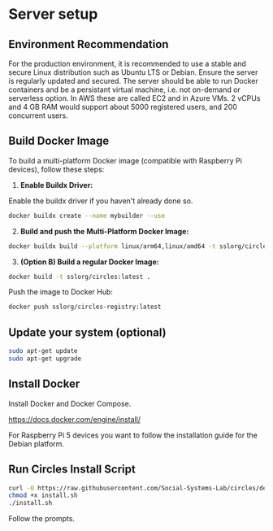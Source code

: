 # Server setup

## Environment Recommendation

For the production environment, it is recommended to use a stable and secure Linux distribution such as Ubuntu LTS or Debian. Ensure the server is regularly updated and secured. The server should be able to run Docker containers and be a persistant virtual machine, i.e. not on-demand or serverless option. In AWS these are called EC2 and in Azure VMs. 2 vCPUs and 4 GB RAM would support about 5000 registered users, and 200 concurrent users.

## **Build Docker Image**

To build a multi-platform Docker image (compatible with Raspberry Pi devices), follow these steps:

1. **Enable Buildx Driver:**

Enable the buildx driver if you haven't already done so.

```bash
docker buildx create --name mybuilder --use
```

2. **Build and push the Multi-Platform Docker Image:**

```bash
docker buildx build --platform linux/arm64,linux/amd64 -t sslorg/circles:latest --push .
```

3. **(Option B) Build a regular Docker Image:**

```bash
docker build -t sslorg/circles:latest .
```

Push the image to Docker Hub:

```bash
docker push sslorg/circles-registry:latest
```

## Update your system (optional)

```bash
sudo apt-get update
sudo apt-get upgrade
```

## Install Docker

Install Docker and Docker Compose. 

https://docs.docker.com/engine/install/

For Raspberry Pi 5 devices you want to follow the installation guide for the Debian platform.


## Run Circles Install Script

```bash
curl -O https://raw.githubusercontent.com/Social-Systems-Lab/circles/dev/circles/install.sh
chmod +x install.sh
./install.sh
```

Follow the prompts.
